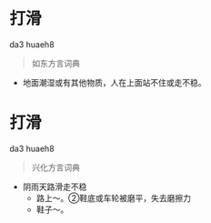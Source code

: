 # 打滑
da3 huaeh8
> 如东方言词典
- 地面潮湿或有其他物质，人在上面站不住或走不稳。

# 打滑
da3 huaeh8
> 兴化方言词典
- 阴雨天路滑走不稳
  - 路上～。②鞋底或车轮被磨平，失去磨擦力
  - 鞋子～。
